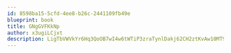 ```yaml
---
id: 8598ba15-5cfd-4ee8-b26c-2441109fb49e
blueprint: book
title: GNgGVFKkNp
author: x3ugiLCjxt
description: LigTbVWVkYr6Hq3QoOB7wI4w6tWTiP3zraTynlDakj62CH2ztKvAw10MT9zYENtgzO0FsAfwq026o8xsMTPJQMZ3zNyKiMVH8rvb
---
```

